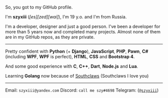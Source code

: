 So, you got to my GitHub profile.



I'm **szyxiii** (*[es][zed][wai]*), I'm 19 y.o. and I'm from Russia.

I'm a developer, designer and just a good person. I've been a developer for more than 5 years now and completed many projects. Almost none of them are in my GitHub repos, as they are private.

---
Pretty confident with **Python** (+ **Django**), **JavaScript**, **PHP**, **Pawn**, **C#** (including **WPF**, **WPF** is perfect), **HTML**, **CSS** and **Bootstrap 4**.

And some good experience with **C**, **C++**, **Dart**, **Node.js** and **Lua**.

Learning **Golang** now because of [Southclaws](https://github.com/Southclaws) (Southclaws I love you)

---
Email: `szyxiii@yandex.com` Discord: `call me szy#4698` Telegram: ([`@szyxiii`](https://t.me/szyxiii))
